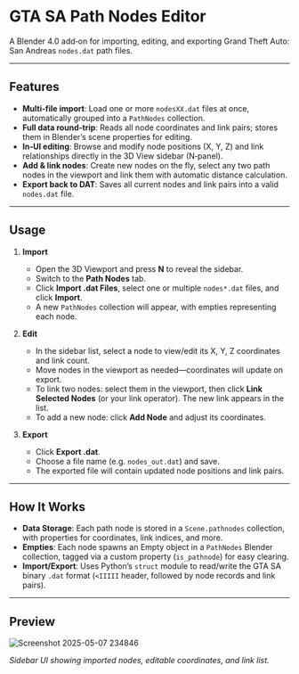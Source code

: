 # GTA SA Path Nodes Editor

A Blender 4.0 add‑on for importing, editing, and exporting Grand Theft Auto: San Andreas `nodes.dat` path files.

---

## Features

* **Multi‑file import**: Load one or more `nodesXX.dat` files at once, automatically grouped into a `PathNodes` collection.
* **Full data round‑trip**: Reads all node coordinates and link pairs; stores them in Blender’s scene properties for editing.
* **In‑UI editing**: Browse and modify node positions (X, Y, Z) and link relationships directly in the 3D View sidebar (N‑panel).
* **Add & link nodes**: Create new nodes on the fly, select any two path nodes in the viewport and link them with automatic distance calculation.
* **Export back to DAT**: Saves all current nodes and link pairs into a valid `nodes.dat` file.
---

## Usage

1. **Import**

   * Open the 3D Viewport and press **N** to reveal the sidebar.
   * Switch to the **Path Nodes** tab.
   * Click **Import .dat Files**, select one or multiple `nodes*.dat` files, and click **Import**.
   * A new `PathNodes` collection will appear, with empties representing each node.

2. **Edit**

   * In the sidebar list, select a node to view/edit its X, Y, Z coordinates and link count.
   * Move nodes in the viewport as needed—coordinates will update on export.
   * To link two nodes: select them in the viewport, then click **Link Selected Nodes** (or your link operator). The new link appears in the list.
   * To add a new node: click **Add Node** and adjust its coordinates.

3. **Export**

   * Click **Export .dat**.
   * Choose a file name (e.g. `nodes_out.dat`) and save.
   * The exported file will contain updated node positions and link pairs.

---

## How It Works

* **Data Storage**: Each path node is stored in a `Scene.pathnodes` collection, with properties for coordinates, link indices, and more.
* **Empties**: Each node spawns an Empty object in a `PathNodes` Blender collection, tagged via a custom property (`is_pathnode`) for easy clearing.
* **Import/Export**: Uses Python’s `struct` module to read/write the GTA SA binary `.dat` format (`<IIIII` header, followed by node records and link pairs).

---

## Preview
![Screenshot 2025-05-07 234846](https://github.com/user-attachments/assets/21a57da5-dd78-4f83-8d1a-0d57398bb620)

*Sidebar UI showing imported nodes, editable coordinates, and link list.*
